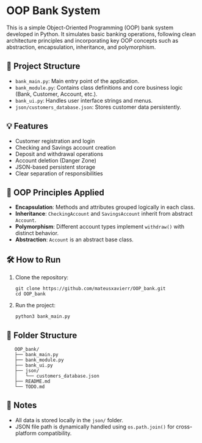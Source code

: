# OOP Bank System

This is a simple Object-Oriented Programming (OOP) bank system developed in Python. It simulates basic banking operations, following clean architecture principles and incorporating key OOP concepts such as abstraction, encapsulation, inheritance, and polymorphism.

## 🧱 Project Structure

- `bank_main.py`: Main entry point of the application.
- `bank_module.py`: Contains class definitions and core business logic (Bank, Customer, Account, etc.).
- `bank_ui.py`: Handles user interface strings and menus.
- `json/customers_database.json`: Stores customer data persistently.

## 💡 Features

- Customer registration and login
- Checking and Savings account creation
- Deposit and withdrawal operations
- Account deletion (Danger Zone)
- JSON-based persistent storage
- Clear separation of responsibilities

## 📌 OOP Principles Applied

- **Encapsulation**: Methods and attributes grouped logically in each class.
- **Inheritance**: `CheckingAccount` and `SavingsAccount` inherit from abstract `Account`.
- **Polymorphism**: Different account types implement `withdraw()` with distinct behavior.
- **Abstraction**: `Account` is an abstract base class.

## 🛠️ How to Run

1. Clone the repository:

       git clone https://github.com/mateusxavierr/OOP_bank.git
       cd OOP_bank

2. Run the project:

       python3 bank_main.py

## 📁 Folder Structure

       OOP_bank/
       ├── bank_main.py
       ├── bank_module.py
       ├── bank_ui.py
       ├── json/
       │   └── customers_database.json
       ├── README.md
       └── TODO.md


## 📌 Notes

- All data is stored locally in the `json/` folder.
- JSON file path is dynamically handled using `os.path.join()` for cross-platform compatibility.
